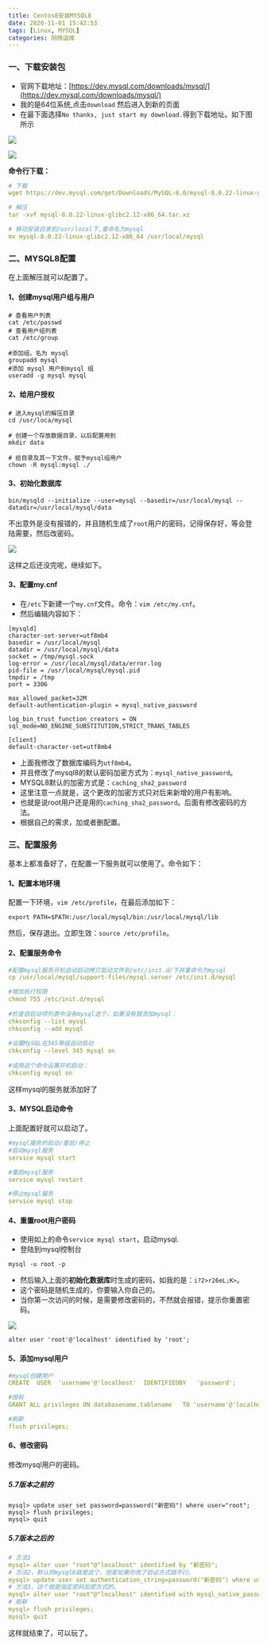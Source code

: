 ```yaml
---
title: Centos8安装MYSQL8
date: 2020-11-01 15:42:53
tags: [Linux, MYSQL]
categories: 网络运维
---
```


### 一、下载安装包

+ 官网下载地址：[https://dev.mysql.com/downloads/mysql/](https://dev.mysql.com/downloads/mysql/)
+ 我的是64位系统,点击`download` 然后进入到新的页面
+ 在最下面选择`No thanks, just start my download.`得到下载地址。如下图所示

![](download.png)

![](download2.png)

**命令行下载：**
```yml
# 下载
wget https://dev.mysql.com/get/Downloads/MySQL-8.0/mysql-8.0.22-linux-glibc2.12-x86_64.tar.xz

# 解压
tar -xvf mysql-8.0.22-linux-glibc2.12-x86_64.tar.xz

# 移动安装目录到/usr/local下,重命名为mysql
mv mysql-8.0.22-linux-glibc2.12-x86_64 /usr/local/mysql

```

### 二、MYSQL8配置
在上面解压就可以配置了。

#### 1、创建mysql用户组与用户
```
# 查看用户列表
cat /etc/passwd 
# 查看用户组列表
cat /etc/group  

#添加组，名为 mysql
groupadd mysql
#添加 mysql 用户到mysql 组
useradd -g mysql mysql
```

#### 2、给用户授权
```
# 进入mysql的解压目录
cd /usr/loca/mysql

# 创建一个存放数据目录，以后配置用到
mkdir data

# 给目录及其一下文件，赋予mysql组用户
chown -R mysql:mysql ./
```

#### 3、初始化数据库
```
bin/mysqld --initialize --user=mysql --basedir=/usr/local/mysql --datadir=/usr/local/mysql/data
```

不出意外是没有报错的，并且随机生成了`root`用户的密码，记得保存好，等会登陆需要，然后改密码。

![](password.png)

这样之后还没完呢，继续如下。

#### 3、配置my.cnf

+ 在`/etc`下新建一个`my.cnf`文件。命令：`vim /etc/my.cnf`。
+ 然后编辑内容如下：

```
[mysqld]
character-set-server=utf8mb4
basedir = /usr/local/mysql
datadir = /usr/local/mysql/data
socket = /tmp/mysql.sock
log-error = /usr/local/mysql/data/error.log
pid-file = /usr/local/mysql/mysql.pid
tmpdir = /tmp
port = 3306

max_allowed_packet=32M
default-authentication-plugin = mysql_native_password

log_bin_trust_function_creators = ON
sql_mode=NO_ENGINE_SUBSTITUTION,STRICT_TRANS_TABLES

[client]
default-character-set=utf8mb4
```

+ 上面我修改了数据库编码为`utf8mb4`。
+ 并且修改了mysql8的默认密码加密方式为：`mysql_native_password`。
+ MYSQL8默认的加密方式是：`caching_sha2_password`
+ 这里注意一点就是，这个更改的加密方式只对后来新增的用户有影响。
+ 也就是说root用户还是用的`caching_sha2_password`。后面有修改密码的方法。
+ 根据自己的需求，加或者删配置。


### 三、配置服务
基本上都准备好了，在配置一下服务就可以使用了。命令如下：

#### 1、配置本地环境
配置一下环境，`vim /etc/profile`，在最后添加如下：
```
export PATH=$PATH:/usr/local/mysql/bin:/usr/local/mysql/lib
```
然后，保存退出。立即生效：`source /etc/profile`。

#### 2、配置服务命令
```yml
#配置mysql服务开机自动启动拷贝启动文件到/etc/init.d/下并重命令为mysql
cp /usr/local/mysql/support-files/mysql.server /etc/init.d/mysql

#增加执行权限
chmod 755 /etc/init.d/mysql
 
#检查自启动项列表中没有mysql这个，如果没有就添加mysql：
chkconfig --list mysql
chkconfig --add mysql
 
#设置MySQL在345等级自动启动
chkconfig --level 345 mysql on
 
#或用这个命令设置开机启动：
chkconfig mysql on
```

这样mysql的服务就添加好了

#### 3、MYSQL启动命令
上面配置好就可以启动了。
```yml
#mysql服务的启动/重启/停止
#启动mysql服务
service mysql start

#重启mysql服务
service mysql restart

#停止mysql服务
service mysql stop
```

#### 4、重置root用户密码

+ 使用如上的命令`service mysql start`，启动mysql.
+ 登陆到mysql控制台

```
mysql -u root -p
```

+ 然后输入上面的**初始化数据库**时生成的密码，如我的是：`i?2>r26eL;K>`。
+ 这个密码是随机生成的，你要输入你自己的。
+ 当你第一次访问的时候，是需要修改密码的，不然就会报错，提示你重置密码。

![](resetpwd.png)

```
alter user 'root'@'localhost' identified by 'root';
```

#### 5、添加mysql用户
```yml
#mysql创建用户
CREATE  USER  'username'@'localhost'  IDENTIFIEDBY   'password';

#授权
GRANT ALL privileges ON databasename.tablename   TO 'username'@'localhost'；

#刷新
flush privileges;
```

#### 6、修改密码
修改mysql用户的密码。
##### 5.7版本之前的
```
mysql> update user set password=password("新密码") where user="root";
mysql> flush privileges;
mysql> quit
```

##### 5.7版本之后的
```yml
# 方法1
mysql> alter user "root"@"localhost" identified by "新密码"; 
# 方法2，默认的mysql8就是这个，但是如果你改了验证方式就不行。
mysql> update user set authentication_string=password("新密码") where user="root"; 
# 方法3，这个就是指定密码加密方式的。
mysql> alter user "root"@"localhost" identified with mysql_native_password by "新密码";
# 刷新
mysql> flush privileges;
mysql> quit
```

这样就结束了，可以玩了。
